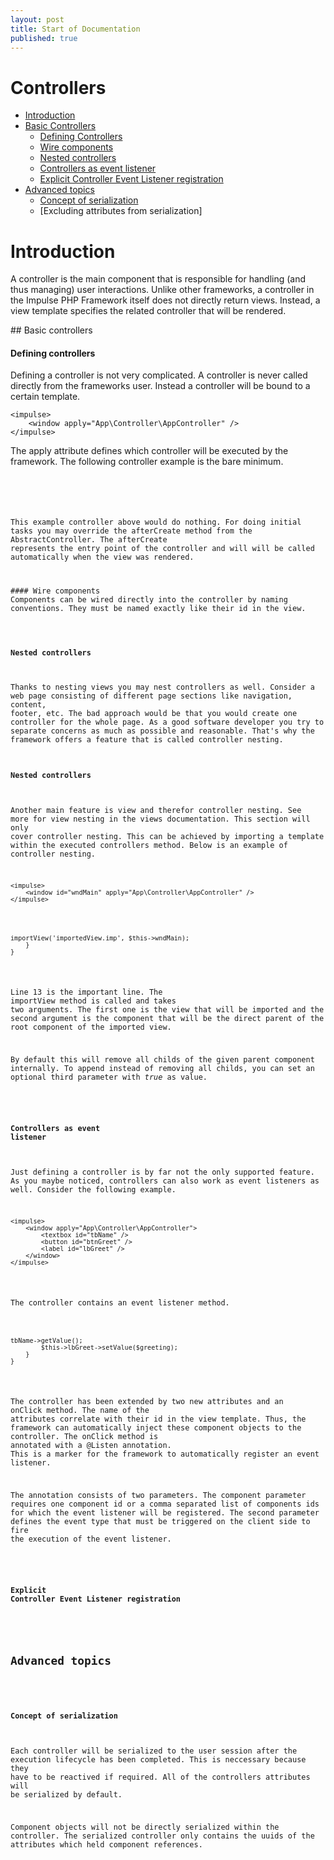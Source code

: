 ```yaml
---
layout: post
title: Start of Documentation
published: true
---
```



# Controllers

- [Introduction](#introduction)
- [Basic Controllers](#basic-controllers)
    - [Defining Controllers](#defining-controllers)
    - [Wire components](#wire-components)
    - [Nested controllers](#nested-controllers)
    - [Controllers as event listener](#controller-eventlistener)
    - [Explicit Controller Event Listener registration](#explicit-controllerEventListener)
- [Advanced topics](#advanced-topics)
    - [Concept of serialization](#concept-serialization)
    - [Excluding attributes from serialization]

<a name="introduction"></a>
# Introduction

A controller is the main component that is responsible for handling (and thus managing) user interactions. Unlike other frameworks, a controller in the Impulse PHP Framework itself does not directly return views. Instead, a view template specifies the related controller that will be rendered. 

<a name="basis-controller">
## Basic controllers
    
#### Defining controllers
Defining a controller is not very complicated. A controller is never called directly from the frameworks user. Instead a controller will be bound to a certain template.

<pre class="line-numbers language-markup">
<code class="language-markup">&lt;impulse&gt;
    &lt;window apply="App\Controller\AppController" /&gt;
&lt;/impulse&gt;</code>
</pre>

The <span class="highlightText">apply</span> attribute defines which controller will be executed by the framework. The following controller example is the bare minimum.  
  
<pre class="line-numbers language-php">
<code class="language-php"><?php
namespace App\Controller;
use Impulse\Bundles\ImpulseBundle\Controller\AbstractController;

class AppController extends AbstractController
{
    
}</code>
</pre>

This example controller above would do nothing. For doing initial tasks you may override the afterCreate method from the AbstractController. The <span class="highlightText">afterCreate</span> represents the entry point of the controller and will  will be called automatically when the view was rendered.

<a name="wire-components" />
#### Wire components
Components can be wired directly into the controller by naming conventions. They must be named exactly like their id in the view. 

<a name="nested-controllers"></a>
#### Nested controllers
Thanks to nesting views you may nest controllers as well. Consider a web page consisting of different page sections like navigation, content, footer, etc. The bad approach would be that you would create one controller for the whole page. As a good software developer you try to separate concerns as much as possible and reasonable. That's why the framework offers a feature that is called controller nesting.

#### Nested controllers
Another main feature is view and therefor controller nesting. See more for view nesting in the views documentation. This section will only cover controller nesting. This can be achieved by importing a template within the executed controllers method. Below is an example of controller nesting.

<pre class="line-numbers language-markup">
<code class="language-markup">&lt;impulse&gt;
    &lt;window id="wndMain" apply="App\Controller\AppController" /&gt;
&lt;/impulse&gt;</code>
</pre>

<pre class="line-numbers language-php">
<code class="language-php"><?php
namespace App\Controller;
use Impulse\Bundles\ImpulseBundle\Controller\AbstractController;
use Impulse\Bundles\ImpulseBundle\Execution\Events\Event;
use Impulse\Bundles\ImpulseBundle\UI\Components\Window;

class AppController extends AbstractController
{
    /** @var Window */ private $wndMain;

    public function handleEvent(Event $event)
    {
        $this->importView('importedView.imp', $this->wndMain);
    }
}</code>
</pre>

Line 13 is the important line. The <span class="highlightText">importView</span> method is called and takes two arguments. The first one is the view that will be imported and the second argument is the component that will be the direct parent of the root component of the imported view.

By default this will remove all childs of the given parent component internally. To append instead of removing all childs, you can set an optional third parameter with <i>true</i> as value.

<a name="controller-eventlistener"></a>
#### Controllers as event listener
Just defining a controller is by far not the only supported feature. As you maybe noticed, controllers can also work as event listeners as well. Consider the following example.

<pre class="line-numbers language-markup">
<code class="language-markup">&lt;impulse&gt;
    &lt;window apply="App\Controller\AppController"&gt;
        &lt;textbox id="tbName" /&gt;
        &lt;button id="btnGreet" /&gt;
        &lt;label id="lbGreet" /&gt;
    &lt;/window&gt;
&lt;/impulse&gt;</code>
</pre>

The controller contains an event listener method.

<pre class="line-numbers language-php">
<code class="language-php">
<?php
namespace App\Controller;
use Impulse\Bundles\ImpulseBundle\Controller\AbstractController;
use Impulse\Bundles\ImpulseBundle\Execution\Events\Event;
use Impulse\Bundles\ImpulseBundle\Controller\Annotations\Listen;
use Impulse\Bundles\ImpulseBundle\UI\Components\Label;
use Impulse\Bundles\ImpulseBundle\UI\Components\Textbox;

class AppController extends AbstractController
{
    /** @var Textbox */ private $tbName;
    /** @var Label */   private $lbGreet;

    /**
     * @Listen(component="btnGreet", event="click")
     */
    public function onClick(Event $event)
    {
        $greeting = $this->tbName->getValue();
        $this->lbGreet->setValue($greeting);
    }
}</code>
</pre>

The controller has been extended by two new attributes and an <span class="highlightText">onClick</span> method. The name of the attributes correlate with their id in the view template. Thus, the framework can automatically inject these component objects to the controller. The <span class="highlightText">onClick</span> method is annotated with a <span class="highlightText">@Listen</span> annotation. This is a marker for the framework to automatically register an event listener. 

The annotation consists of two parameters. The component parameter requires one component id or a comma separated list of components ids for which the event listener will be registered. The second parameter defines the event type that must be triggered on the client side to fire the execution of the event listener.

<a name="explicit-controllerEventListener"></a>
#### Explicit Controller Event Listener registration

<a name="advanced-topics"></a>
## Advanced topics

<a name="concept-serialization"></a>
#### Concept of serialization

Each controller will be serialized to the user session after the execution lifecycle has been completed. This is neccessary because they have to be reactived if required. All of the controllers attributes will be serialized by default. 

Component objects will not be directly serialized within the controller. The serialized controller only contains the uuids of the attributes which held component references.
